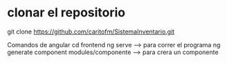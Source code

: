 # clonar el repositorio 
git clone https://github.com/caritofm/SistemaInventario.git

Comandos de angular 
cd frontend 
ng serve --> para correr el programa
ng generate component modules/componente --> para crera un componente